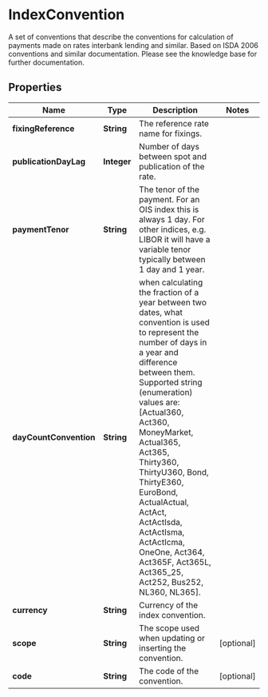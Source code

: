 

# IndexConvention

A set of conventions that describe the conventions for calculation of payments made on rates interbank lending and similar.  Based on ISDA 2006 conventions and similar documentation. Please see the knowledge base for further documentation.

## Properties

Name | Type | Description | Notes
------------ | ------------- | ------------- | -------------
**fixingReference** | **String** | The reference rate name for fixings. | 
**publicationDayLag** | **Integer** | Number of days between spot and publication of the rate. | 
**paymentTenor** | **String** | The tenor of the payment. For an OIS index this is always 1 day. For other indices, e.g. LIBOR it will have a variable tenor typically between 1 day and 1 year. | 
**dayCountConvention** | **String** | when calculating the fraction of a year between two dates, what convention is used to represent the number of days in a year  and difference between them.  Supported string (enumeration) values are: [Actual360, Act360, MoneyMarket, Actual365, Act365, Thirty360, ThirtyU360, Bond, ThirtyE360, EuroBond, ActualActual, ActAct, ActActIsda, ActActIsma, ActActIcma, OneOne, Act364, Act365F, Act365L, Act365_25, Act252, Bus252, NL360, NL365]. | 
**currency** | **String** | Currency of the index convention. | 
**scope** | **String** | The scope used when updating or inserting the convention. |  [optional]
**code** | **String** | The code of the convention. |  [optional]



